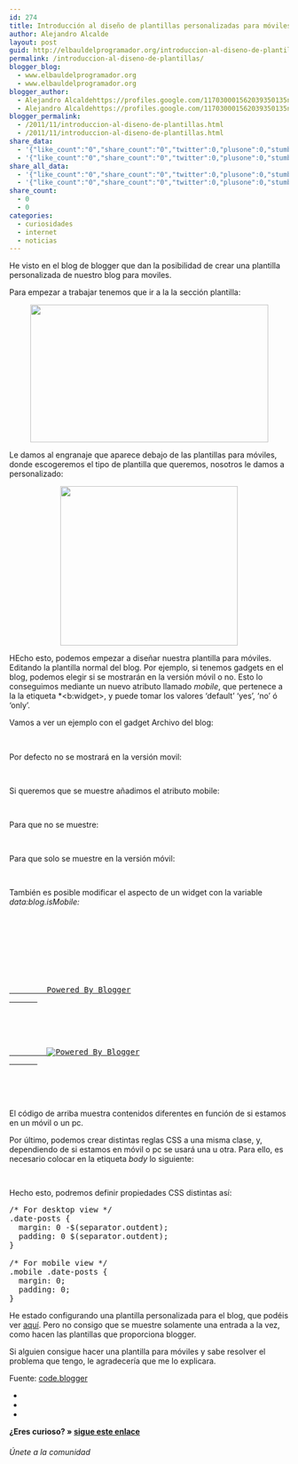 ```yaml
---
id: 274
title: Introducción al diseño de plantillas personalizadas para móviles en Blogger
author: Alejandro Alcalde
layout: post
guid: http://elbauldelprogramador.org/introduccion-al-diseno-de-plantillas-personalizadas-para-moviles-en-blogger/
permalink: /introduccion-al-diseno-de-plantillas/
blogger_blog:
  - www.elbauldelprogramador.org
  - www.elbauldelprogramador.org
blogger_author:
  - Alejandro Alcaldehttps://profiles.google.com/117030001562039350135noreply@blogger.com
  - Alejandro Alcaldehttps://profiles.google.com/117030001562039350135noreply@blogger.com
blogger_permalink:
  - /2011/11/introduccion-al-diseno-de-plantillas.html
  - /2011/11/introduccion-al-diseno-de-plantillas.html
share_data:
  - '{"like_count":"0","share_count":"0","twitter":0,"plusone":0,"stumble":0,"pinit":0,"count":0,"time":1333549451}'
  - '{"like_count":"0","share_count":"0","twitter":0,"plusone":0,"stumble":0,"pinit":0,"count":0,"time":1333549451}'
share_all_data:
  - '{"like_count":"0","share_count":"0","twitter":0,"plusone":0,"stumble":0,"pinit":0,"count":0,"time":1333549451}'
  - '{"like_count":"0","share_count":"0","twitter":0,"plusone":0,"stumble":0,"pinit":0,"count":0,"time":1333549451}'
share_count:
  - 0
  - 0
categories:
  - curiosidades
  - internet
  - noticias
---
```

He visto en el blog de blogger que dan la posibilidad de crear una plantilla personalizada de nuestro blog para moviles.

Para empezar a trabajar tenemos que ir a la la sección plantilla:

<div class="separator" style="clear: both; text-align: center;">
  <a href="http://2.bp.blogspot.com/-kEQMaYxebJs/Tq-eMEEQTPI/AAAAAAAAARk/OtL411nW0l8/s1600/Screen%2Bshot%2B2011-10-20%2Bat%2B11.14.31%2BAM.png" imageanchor="1" style="margin-left:1em; margin-right:1em"><img border="0" height="248" width="429" src="http://2.bp.blogspot.com/-kEQMaYxebJs/Tq-eMEEQTPI/AAAAAAAAARk/OtL411nW0l8/s1600/Screen%2Bshot%2B2011-10-20%2Bat%2B11.14.31%2BAM.png" /></a>
</div>

Le damos al engranaje que aparece debajo de las plantillas para móviles, donde escogeremos el tipo de plantilla que queremos, nosotros le damos a personalizado:

<div class="separator" style="clear: both; text-align: center;">
  <a href="http://1.bp.blogspot.com/-dyyH6l2heQI/Tp5hR4sdzdI/AAAAAAAAAPs/HkYfZ8kpAwQ/s320/mobile_template_picker_pulldown.png" imageanchor="1" style="margin-left:1em; margin-right:1em"><img border="0" height="287" width="320" src="http://1.bp.blogspot.com/-dyyH6l2heQI/Tp5hR4sdzdI/AAAAAAAAAPs/HkYfZ8kpAwQ/s320/mobile_template_picker_pulldown.png" /></a>
</div>

HEcho esto, podemos empezar a diseñar nuestra plantilla para móviles. Editando la plantilla normal del blog. Por ejemplo, si tenemos gadgets en el blog, podemos elegir si se mostrarán en la versión móvil o no. Esto lo conseguimos mediante un nuevo atributo llamado *mobile*, que pertenece a la la etiqueta *<b:widget></i>, y puede tomar los valores &#8216;default&#8217; &#8216;yes&#8217;, &#8216;no&#8217; ó &#8216;only&#8217;.</p> 

<p>
  Vamos a ver un ejemplo con el gadget Archivo del blog:
</p>

<p>
  <br /><!--more-->
</p>

<p>
  Por defecto no se mostrará en la versión movil:
</p>

<pre lang="xml">
<b:widget id='BlogArchive1' title='Blog Archive' type='BlogArchive'>
</pre>


<p>
  Si queremos que se muestre añadimos el atributo mobile:
</p>


<pre lang="xml">
<b:widget id='BlogArchive1' mobile='yes' title='Blog Archive' type='BlogArchive'>
</pre>


<p>
  Para que no se muestre:
</p>


<pre lang="xml">
<b:widget id='BlogArchive1' mobile='no' title='Blog Archive' type='BlogArchive'>
</pre>


<p>
  Para que solo se muestre en la versión móvil:
</p>


<pre lang="xml">
<b:widget id='BlogArchive1' mobile='only' title='Blog Archive' type='BlogArchive'>
</pre>


<p>
  También es posible modificar el aspecto de un widget con la variable <i>data:blog.isMobile:</i>
</p>


<pre lang="xml">


<div class="widget-content">
  <b:if cond="data:blog.isMobile">
      <!-- Show a text link in mobile view.-->
      
  
  <a href="http://www.blogger.com">
        Powered By Blogger
      </a>
    <b:else />
      <!-- Show an image link in desktop view.-->
      
  
  <a href="http://www.blogger.com">
        <img expr:src="data:fullButton" alt="Powered By Blogger" />
      </a>
    </b:if>
  </div>
  </pre>
  
  
  <p>
    El código de arriba muestra contenidos diferentes en función de si estamos en un móvil o un pc.
  </p>
  
  
  <p>
    Por último, podemos crear distintas reglas CSS a una misma clase, y, dependiendo de si estamos en móvil o pc se usará una u otra. Para ello, es necesario colocar en la etiqueta <i>body</i> lo siguiente:
  </p>
  
  
  <pre lang="xml">

</pre>


<p>
  Hecho esto, podremos definir propiedades CSS distintas así:
</p>


<pre>
/* For desktop view */
.date-posts {
  margin: 0 -$(separator.outdent);
  padding: 0 $(separator.outdent);
}

/* For mobile view */
.mobile .date-posts {
  margin: 0;
  padding: 0;
}
</pre>


<p>
  He estado configurando una plantilla personalizada para el blog, que podéis ver <a target="_blank" href="/?m=1">aquí</a>. Pero no consigo que se muestre solamente una entrada a la vez, como hacen las plantillas que proporciona blogger.
</p>


<p>
  Si alguien consigue hacer una plantilla para móviles y sabe resolver el problema que tengo, le agradecería que me lo explicara.
</p>


<p>
  Fuente: <a target="_blank" href="http://code.blogger.com/2011/11/introducing-custom-mobile-templates.html">code.blogger</a>
</p>


<div class="sharedaddy">
  <div class="sd-content">
    <ul>
      <li>
        <a class="hastip" rel="nofollow" href="http://twitter.com/home?status=Introducción al diseño de plantillas personalizadas para móviles en Blogger+http://elbauldelprogramador.com/introduccion-al-diseno-de-plantillas/+V%C3%ADa+%40elbaulp" onclick="javascript:window.open(this.href, '', 'menubar=no,toolbar=no,resizable=yes,scrollbars=yes,height=600,width=600');return false;" title="Compartir en Twitter" target="_blank"><span class="iconbox-title"><i class="icon-twitter icon-2x"></i></span></a>
      </li>
      <li>
        <a class="hastip" rel="nofollow" href="http://www.facebook.com/sharer.php?u=http://elbauldelprogramador.com/introduccion-al-diseno-de-plantillas/&t=Introducción al diseño de plantillas personalizadas para móviles en Blogger+http://elbauldelprogramador.com/introduccion-al-diseno-de-plantillas/+V%C3%ADa+%40elbaulp" onclick="javascript:window.open(this.href, '', 'menubar=no,toolbar=no,resizable=yes,scrollbars=yes,height=600,width=600');return false;" title="Compartir en Facebook" target="_blank"><span class="iconbox-title"><i class="icon-facebook icon-2x"></i></span></a>
      </li>
      <li>
        <a class="hastip" rel="nofollow" href="https://plus.google.com/share?url=Introducción al diseño de plantillas personalizadas para móviles en Blogger+http://elbauldelprogramador.com/introduccion-al-diseno-de-plantillas/+V%C3%ADa+%40elbaulp" onclick="javascript:window.open(this.href, '', 'menubar=no,toolbar=no,resizable=yes,scrollbars=yes,height=600,width=600');return false;" title="Compartir en G+" target="_blank"><span class="iconbox-title"><i class="icon-google-plus icon-2x"></i></span></a>
      </li>
    </ul>
  </div>
</div>

<span id="socialbottom" class="highlight style-2">

<p>
  <strong>¿Eres curioso? » <a onclick="javascript:_gaq.push(['_trackEvent','random','click-random']);" href="/index.php?random=1">sigue este enlace</a></strong>
</p>

<h6>
  Únete a la comunidad
</h6>

<div class="iconsc hastip" title="2240 seguidores">
  <a href="http://twitter.com/elbaulp" target="_blank"><i class="icon-twitter"></i></a>
</div>

<div class="iconsc hastip" title="2452 fans">
  <a href="http://facebook.com/elbauldelprogramador" target="_blank"><i class="icon-facebook"></i></a>
</div>

<div class="iconsc hastip" title="0 +1s">
  <a href="http://plus.google.com/+Elbauldelprogramador" target="_blank"><i class="icon-google-plus"></i></a>
</div>

<div class="iconsc hastip" title="Repositorios">
  <a href="http://github.com/algui91" target="_blank"><i class="icon-github"></i></a>
</div>

<div class="iconsc hastip" title="Feed RSS">
  <a href="http://elbauldelprogramador.com/feed" target="_blank"><i class="icon-rss"></i></a>
</div></span>